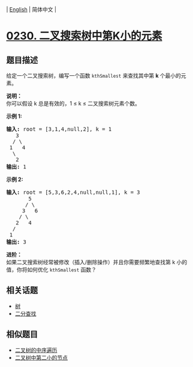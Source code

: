 
| [English](README_EN.md) | 简体中文 |

# [0230. 二叉搜索树中第K小的元素](https://leetcode-cn.com/problems/kth-smallest-element-in-a-bst/)

## 题目描述

<p>给定一个二叉搜索树，编写一个函数&nbsp;<code>kthSmallest</code>&nbsp;来查找其中第&nbsp;<strong>k&nbsp;</strong>个最小的元素。</p>

<p><strong>说明：</strong><br>
你可以假设 k 总是有效的，1 &le; k &le; 二叉搜索树元素个数。</p>

<p><strong>示例 1:</strong></p>

<pre><strong>输入:</strong> root = [3,1,4,null,2], k = 1
   3
  / \
 1   4
  \
&nbsp;  2
<strong>输出:</strong> 1</pre>

<p><strong>示例 2:</strong></p>

<pre><strong>输入:</strong> root = [5,3,6,2,4,null,null,1], k = 3
       5
      / \
     3   6
    / \
   2   4
  /
 1
<strong>输出:</strong> 3</pre>

<p><strong>进阶：</strong><br>
如果二叉搜索树经常被修改（插入/删除操作）并且你需要频繁地查找第 k 小的值，你将如何优化&nbsp;<code>kthSmallest</code>&nbsp;函数？</p>


## 相关话题

- [树](https://leetcode-cn.com/tag/tree)
- [二分查找](https://leetcode-cn.com/tag/binary-search)

## 相似题目

- [二叉树的中序遍历](../binary-tree-inorder-traversal/README.md)
- [二叉树中第二小的节点](../second-minimum-node-in-a-binary-tree/README.md)
